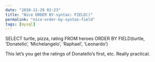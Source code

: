 ```yaml
---
date: "2010-11-29 01:23"
title: "Nice ORDER BY-syntax: FIELD()"
permalink: "nice-order-by-syntax-field"
tags: [mysql]
---
```


SELECT
turtle,
pizza,
rating
FROM
heroes
ORDER BY
FIELD(turtle, ‘Donatello’, ‘Michelangelo’, ‘Raphael’, ‘Leonardo’)

This let’s you get the ratings of Donatello’s first, etc. Really practical.
